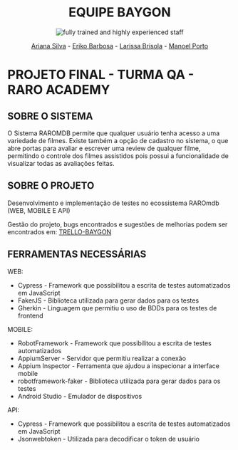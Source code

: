 <div align="center">
<h1>EQUIPE BAYGON</h1>


![fully trained and highly experienced staff](https://media1.tenor.com/m/7AV6xe4BVyUAAAAC/pest-control-sarasota.gif)

[Ariana Silva](https://github.com/arianarsilva)   - [Eriko Barbosa](https://github.com/DevEriko)  - [Larissa Brisola](https://github.com/larissabrisola)   - [Manoel Porto](https://github.com/manoscreu)
</div>





# PROJETO FINAL - TURMA QA - RARO ACADEMY 

## SOBRE O SISTEMA 

O Sistema RAROMDB permite que qualquer usuário tenha acesso a uma variedade de filmes. Existe também a opção de cadastro no sistema, o que abre portas para avaliar e escrever uma review de qualquer filme, permitindo o controle dos filmes assistidos pois possui a funcionalidade de visualizar todas as avaliações feitas. 

## SOBRE O PROJETO

Desenvolvimento e implementação de testes no  ecossistema RAROmdb (WEB, MOBILE E API)

Gestão do projeto, bugs encontrados e sugestões de melhorias podem ser encontrados em: [TRELLO-BAYGON](https://trello.com/b/f7OrkV3y/projeto-final)




## FERRAMENTAS NECESSÁRIAS

WEB:
- Cypress - Framework que possibilitou a escrita de testes automatizados em JavaScript
- FakerJS - Biblioteca utilizada para gerar dados para os testes
- Gherkin - Linguagem que permitiu o uso de BDDs para os testes de frontend 

MOBILE:
- RobotFramework - Framework que possibilitou a escrita de testes automatizados 
- AppiumServer - Servidor que permitiu realizar a conexão 
- Appium Inspector - Ferramenta que ajudou a inspecionar a interface mobile
- robotframework-faker - Biblioteca utilizada para gerar dados para os testes
- Android Studio - Emulador de dispositivos

API:
- Cypress - Framework que possibilitou a escrita de testes automatizados em JavaScript
- Jsonwebtoken - Utilizada para decodificar o token de usuário

